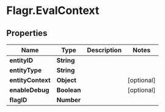 # Flagr.EvalContext

## Properties
Name | Type | Description | Notes
------------ | ------------- | ------------- | -------------
**entityID** | **String** |  | 
**entityType** | **String** |  | 
**entityContext** | **Object** |  | [optional] 
**enableDebug** | **Boolean** |  | [optional] 
**flagID** | **Number** |  | 


